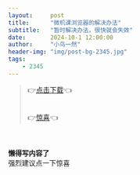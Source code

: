 ```yaml
---
layout:     post
title:      "微机课浏览器的解决办法"
subtitle:   "暂时解决办法，很快就会失效"
date:       2024-10-1 12:00:00
author:     "小鸟一然"
header-img: "img/post-bg-2345.jpg"
tags:
    - 2345
---
```


> 👉[点击下载](https://dl.2345.cc/2345explorer/2345Explorer_Setup_V10.30.exe)👈
> 
> <br>👉[惊喜](https://leihuidi.github.io/Awesome-Love-Code/Web/032/)👈


<div >
    <br>
    <br><b>懒得写内容了</b>
    <br>强烈建议点一下惊喜
    
</div>
